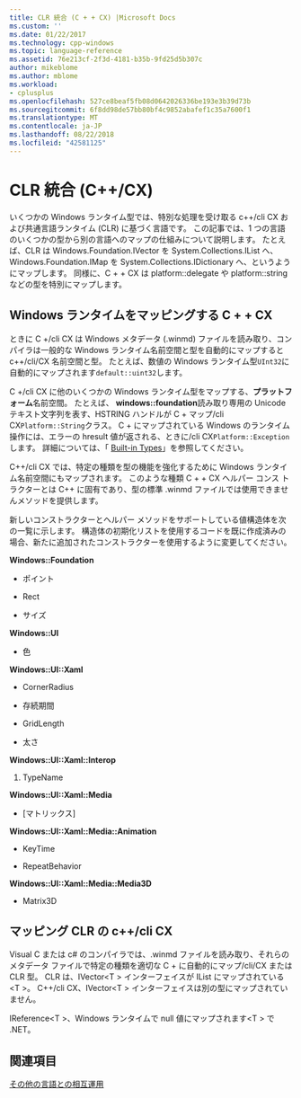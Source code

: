 ```yaml
---
title: CLR 統合 (C + + CX) |Microsoft Docs
ms.custom: ''
ms.date: 01/22/2017
ms.technology: cpp-windows
ms.topic: language-reference
ms.assetid: 76e213cf-2f3d-4181-b35b-9fd25d5b307c
author: mikeblome
ms.author: mblome
ms.workload:
- cplusplus
ms.openlocfilehash: 527ce8beaf5fb08d0642026336be193e3b39d73b
ms.sourcegitcommit: 6f8dd98de57bb80bf4c9852abafef1c35a7600f1
ms.translationtype: MT
ms.contentlocale: ja-JP
ms.lasthandoff: 08/22/2018
ms.locfileid: "42581125"
---
```

# <a name="clr-integration-ccx"></a>CLR 統合 (C++/CX)
いくつかの Windows ランタイム型では、特別な処理を受け取る c++/cli CX および共通言語ランタイム (CLR) に基づく言語です。 この記事では、1 つの言語のいくつかの型から別の言語へのマップの仕組みについて説明します。 たとえば、CLR は Windows.Foundation.IVector を System.Collections.IList へ、Windows.Foundation.IMap を System.Collections.IDictionary へ、というようにマップします。 同様に、C + + CX は platform::delegate や platform::string などの型を特別にマップします。  
  
## <a name="mapping-the-windows-runtime-to-ccx"></a>Windows ランタイムをマッピングする C + + CX  
 ときに C +/cli CX は Windows メタデータ (.winmd) ファイルを読み取り、コンパイラは一般的な Windows ランタイム名前空間と型を自動的にマップすると c++/cli/CX 名前空間と型。 たとえば、数値の Windows ランタイム型`UInt32`に自動的にマップされます`default::uint32`します。  
  
 C +/cli CX に他のいくつかの Windows ランタイム型をマップする、**プラットフォーム**名前空間。 たとえば、 **windows::foundation**読み取り専用の Unicode テキスト文字列を表す、HSTRING ハンドルが C + マップ/cli CX`Platform::String`クラス。 C + にマップされている Windows のランタイム操作には、エラーの hresult 値が返される、ときに/cli CX`Platform::Exception`します。 詳細については、「 [Built-in Types](http://msdn.microsoft.com/en-us/acc196fd-09da-4882-b554-6c94685ec75f)」を参照してください。  
  
 C++/cli CX では、特定の種類を型の機能を強化するために Windows ランタイム名前空間にもマップされます。 このような種類 C + + CX ヘルパー コンス トラクターとは C++ に固有であり、型の標準 .winmd ファイルでは使用できませんメソッドを提供します。  
  
 新しいコンストラクターとヘルパー メソッドをサポートしている値構造体を次の一覧に示します。 構造体の初期化リストを使用するコードを既に作成済みの場合、新たに追加されたコンストラクターを使用するように変更してください。  
  
 **Windows::Foundation**  
  
-   ポイント  
  
-   Rect  
  
-   サイズ  
  
 **Windows::UI**  
  
-   色  
  
 **Windows::UI::Xaml**  
  
-   CornerRadius  
  
-   存続期間  
  
-   GridLength  
  
-   太さ  
  
 **Windows::UI::Xaml::Interop**  
  
1.  TypeName  
  
 **Windows::UI::Xaml::Media**  
  
-   [マトリックス]  
  
 **Windows::UI::Xaml::Media::Animation**  
  
-   KeyTime  
  
-   RepeatBehavior  
  
 **Windows::UI::Xaml::Media::Media3D**  
  
-   Matrix3D  
  
## <a name="mapping-the-clr-to-ccx"></a>マッピング CLR の c++/cli CX  
 Visual C または c# のコンパイラでは、.winmd ファイルを読み取り、それらのメタデータ ファイルで特定の種類を適切な C + に自動的にマップ/cli/CX または CLR 型。 CLR は、IVector\<T > インターフェイスが IList にマップされている\<T >。 C++/cli CX、IVector\<T > インターフェイスは別の型にマップされていません。  
  
 IReference\<T >、Windows ランタイムで null 値にマップされます\<T > で .NET。  
  
## <a name="see-also"></a>関連項目  
 [その他の言語との相互運用](../cppcx/interoperating-with-other-languages-c-cx.md)